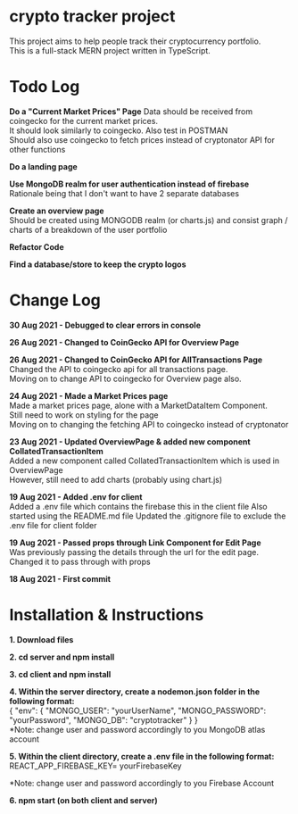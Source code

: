 # crypto tracker project

This project aims to help people track their cryptocurrency portfolio. <br />
This is a full-stack MERN project written in TypeScript.

# Todo Log

**Do a "Current Market Prices" Page**
Data should be received from coingecko for the current market prices. <br />
It should look similarly to coingecko. Also test in POSTMAN <br />
Should also use coingecko to fetch prices instead of cryptonator API for other functions

**Do a landing page**

**Use MongoDB realm for user authentication instead of firebase** <br />
Rationale being that I don't want to have 2 separate databases

**Create an overview page** <br />
Should be created using MONGODB realm (or charts.js) and consist graph / charts of a breakdown of the user portfolio

**Refactor Code** 

**Find a database/store to keep the crypto logos**

# Change Log

**30 Aug 2021 - Debugged to clear errors in console**<br />


**26 Aug 2021 - Changed to CoinGecko API for Overview Page**<br />

**26 Aug 2021 - Changed to CoinGecko API for AllTransactions Page**<br />
Changed the API to coingecko api for all transactions page. <br />
Moving on to change API to coingecko for Overview page also. 

**24 Aug 2021 - Made a Market Prices page** <br />
Made a market prices page, alone with a MarketDataItem Component. <br />
Still need to work on styling for the page <br />
Moving on to changing the fetching API to coingecko instead of cryptonator <br />


**23 Aug 2021 - Updated OverviewPage & added new component CollatedTransactionItem** <br />
Added a new component called CollatedTransactionItem which is used in OverviewPage <br />
However, still need to add charts (probably using chart.js)

**19 Aug 2021 - Added .env for client** <br />
Added a .env file which contains the firebase this in the client file
Also started using the README.md file
Updated the .gitignore file to exclude the .env file for client folder

**19 Aug 2021 - Passed props through Link Component for Edit Page** <br />
Was previously passing the details through the url for the edit page. Changed it to pass through with props

**18 Aug 2021 - First commit**

# Installation & Instructions

**1. Download files**

**2. cd server and npm install**

**3. cd client and npm install**

**4. Within the server directory, create a nodemon.json folder in the following format:** <br />
{
"env": {
"MONGO_USER": "yourUserName",
"MONGO_PASSWORD": "yourPassword",
"MONGO_DB": "cryptotracker"
}
}
<br />
\*Note: change user and password accordingly to you MongoDB atlas account

**5. Within the client directory, create a .env file in the following format:**<br />
REACT_APP_FIREBASE_KEY= yourFirebaseKey

\*Note: change user and password accordingly to you Firebase Account

**6. npm start (on both client and server)**
